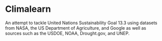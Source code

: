 # Climalearn
 An attempt to tackle United Nations Sustainability Goal 13.3 using datasets from NASA, the US Department of Agriculture, and Google as well as sources such as the USDOE, NOAA, Drought.gov, and UNEP.
